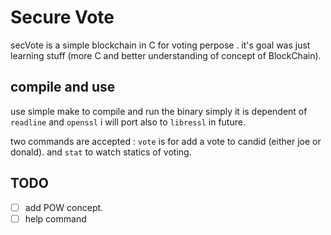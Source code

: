 # Secure Vote
secVote is a simple blockchain in C for voting perpose . it's goal was just learning stuff (more C and better understanding of concept of BlockChain).

## compile and use

use simple make to compile and run the binary simply it is dependent of ```readline``` and ```openssl``` i will port also to ```libressl``` in future.

two commands are accepted : ```vote``` is for add a vote to candid (either joe or donald). and ```stat``` to watch statics of voting.


## TODO

- [ ] add POW concept.
- [ ] help command
